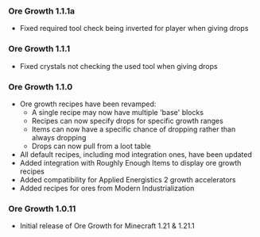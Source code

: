 ### Ore Growth 1.1.1a
- Fixed required tool check being inverted for player when giving drops

### Ore Growth 1.1.1
- Fixed crystals not checking the used tool when giving drops

### Ore Growth 1.1.0
- Ore growth recipes have been revamped:
  - A single recipe may now have multiple 'base' blocks
  - Recipes can now specify drops for specific growth ranges
  - Items can now have a specific chance of dropping rather than always dropping
  - Drops can now pull from a loot table
- All default recipes, including mod integration ones, have been updated
- Added integration with Roughly Enough Items to display ore growth recipes
- Added compatibility for Applied Energistics 2 growth accelerators
- Added recipes for ores from Modern Industrialization

### Ore Growth 1.0.11
- Initial release of Ore Growth for Minecraft 1.21 & 1.21.1
